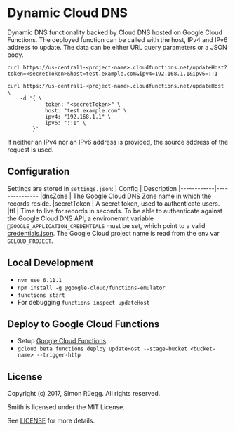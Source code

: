 # Dynamic Cloud DNS

Dynamic DNS functionality backed by Cloud DNS hosted on Google Cloud Functions.
The deployed function can be called with the host, IPv4 and IPv6 address to update. The data can be either URL query parameters or a JSON body.
```
curl https://us-central1-<project-name>.cloudfunctions.net/updateHost?token=<secretToken>&host=test.example.com&ipv4=192.168.1.1&ipv6=::1
```
```
curl https://us-central1-<project-name>.cloudfunctions.net/updateHost \
    -d '{ \
            token: "<secretToken>" \
            host: "test.example.com" \
            ipv4: "192.168.1.1" \
            ipv6: "::1" \
        }'
```
If neither an IPv4 nor an IPv6 address is provided, the source address of the request is used.

## Configuration
Settings are stored in `settings.json`:
| Config     | Description
|------------|---------------
|dnsZone     | The Google Cloud DNS Zone name in which the records reside.
|secretToken | A secret token, used to authenticate users.
|ttl         | Time to live for records in seconds.
To be able to authenticate against the Google Cloud DNS API, a environemnt variable `GOOGLE_APPLICATION_CREDENTIALS` must be set, which point to a valid [credentials.json](https://developers.google.com/identity/protocols/application-default-credentials). The Google Cloud project name is read from the env var `GCLOUD_PROJECT`.

## Local Development
* `nvm use 6.11.1`
* `npm install -g @google-cloud/functions-emulator`
* `functions start`
* For debugging `functions inspect updateHost`

## Deploy to Google Cloud Functions
* Setup [Google Cloud Functions](https://cloud.google.com/functions/docs/quickstart)
* `gcloud beta functions deploy updateHost --stage-bucket <bucket-name> --trigger-http`

## License ##

Copyright (c) 2017, Simon Rüegg. All rights reserved.

Smith is licensed under the MIT License.

See [LICENSE](LICENSE) for more details.
